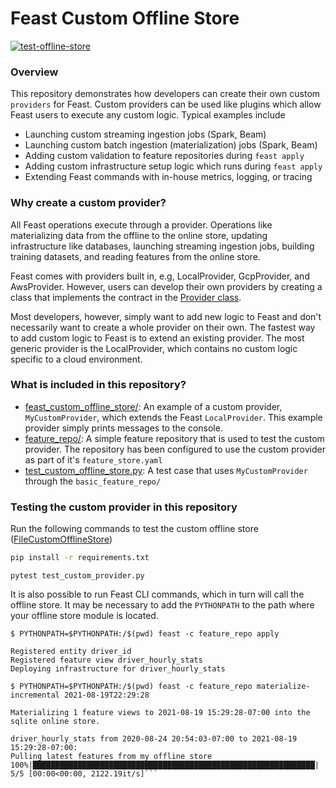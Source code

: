 # Feast Custom Offline Store
[![test-offline-store](https://github.com/feast-dev/feast-custom-offline-store-demo/actions/workflows/test_offline_store.yml/badge.svg?branch=main)](https://github.com/feast-dev/feast-custom-offline-store-demo/actions/workflows/test_offline_store.yml)

### Overview

This repository demonstrates how developers can create their own custom `providers` for Feast. Custom providers can be
used like plugins which allow Feast users to execute any custom logic. Typical examples include
* Launching custom streaming ingestion jobs (Spark, Beam)
* Launching custom batch ingestion (materialization) jobs (Spark, Beam)
* Adding custom validation to feature repositories during `feast apply`
* Adding custom infrastructure setup logic which runs during `feast apply`
* Extending Feast commands with in-house metrics, logging, or tracing

### Why create a custom provider?

All Feast operations execute through a provider. Operations like materializing data from the offline to the online
store, updating infrastructure like databases, launching streaming ingestion jobs, building training datasets, and
reading features from the online store.

Feast comes with providers built in, e.g, LocalProvider, GcpProvider, and AwsProvider. However, users can develop their
own providers by creating a class that implements the contract in the [Provider class](https://github.com/feast-dev/feast/blob/745a1b43d20c0169b675b1f28039854205fb8180/sdk/python/feast/infra/provider.py#L22).

Most developers, however, simply want to add new logic to Feast and don't necessarily want to create a whole provider on
their own. The fastest way to add custom logic to Feast is to extend an existing provider. The most generic
provider is the LocalProvider, which contains no custom logic specific to a cloud environment.

### What is included in this repository?

* [feast_custom_offline_store/](feast_custom_offline_store): An example of a custom provider, `MyCustomProvider`, which extends the Feast
`LocalProvider`. This example provider simply prints messages to the console.
* [feature_repo/](basic_feature_repo): A simple feature repository that is used to test the custom provider. The repository has been configured to use the custom provider as part of it's `feature_store.yaml`
* [test_custom_offline_store.py](test_custom_provider.py): A test case that uses `MyCustomProvider` through the `basic_feature_repo/`

### Testing the custom provider in this repository

Run the following commands to test the custom offline store ([FileCustomOfflineStore](https://github.com/feast-dev/feast-custom-offline-store-demo/blob/master/feast_custom_offline_store/file.py))

```bash
pip install -r requirements.txt
```

```
pytest test_custom_provider.py
```

It is also possible to run Feast CLI commands, which in turn will call the offline store. It may be necessary to add the 
`PYTHONPATH` to the path where your offline store module is located.
```
$ PYTHONPATH=$PYTHONPATH:/$(pwd) feast -c feature_repo apply
```
```
Registered entity driver_id
Registered feature view driver_hourly_stats
Deploying infrastructure for driver_hourly_stats
```
```
$ PYTHONPATH=$PYTHONPATH:/$(pwd) feast -c feature_repo materialize-incremental 2021-08-19T22:29:28
```
```
Materializing 1 feature views to 2021-08-19 15:29:28-07:00 into the sqlite online store.

driver_hourly_stats from 2020-08-24 20:54:03-07:00 to 2021-08-19 15:29:28-07:00:
Pulling latest features from my offline store
100%|███████████████████████████████████████████████████████████████| 5/5 [00:00<00:00, 2122.19it/s]```